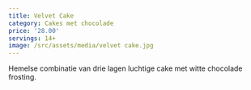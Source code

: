 ```yaml
---
title: Velvet Cake
category: Cakes met chocolade
price: '28.00'
servings: 14+
image: /src/assets/media/velvet cake.jpg
---
```

Hemelse combinatie van drie lagen luchtige cake met witte chocolade frosting.

